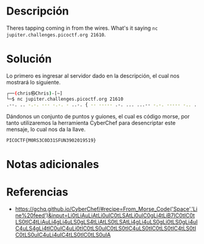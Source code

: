 # **Descripción**

Theres tapping coming in from the wires. What's it saying `nc jupiter.challenges.picoctf.org 21610`.
# **Solución**

Lo primero es ingresar al servidor dado en la descripción, el cual nos mostrará lo siguiente.

```bash
┌──(chris㉿Chris)-[~]
└─$ nc jupiter.challenges.picoctf.org 21610
.--. .. -.-. --- -.-. - ..-. { -- ----- .-. ... ...-- -.-. ----- -.. ...-- .---- ... ..-. ..- -. ...-- ----. ----- ..--- ----- .---- ----. ..... .---- ----. }
```

Dándonos un conjunto de puntos y guiones, el cual es código morse, por tanto utilizaremos la herramienta CyberChef para desencriptar este mensaje, lo cual nos da la llave.

```
PICOCTF{M0RS3C0D31SFUN3902019519}
```

# **Notas adicionales**


# **Referencias**

- https://gchq.github.io/CyberChef/#recipe=From_Morse_Code('Space','Line%20feed')&input=Li0tLiAuLiAtLi0uIC0tLSAtLi0uIC0gLi4tLiB7IC0tIC0tLS0tIC4tLiAuLi4gLi4uLS0gLS4tLiAtLS0tLSAtLi4gLi4uLS0gLi0tLS0gLi4uIC4uLS4gLi4tIC0uIC4uLi0tIC0tLS0uIC0tLS0tIC4uLS0tIC0tLS0tIC4tLS0tIC0tLS0uIC4uLi4uIC4tLS0tIC0tLS0uIA
